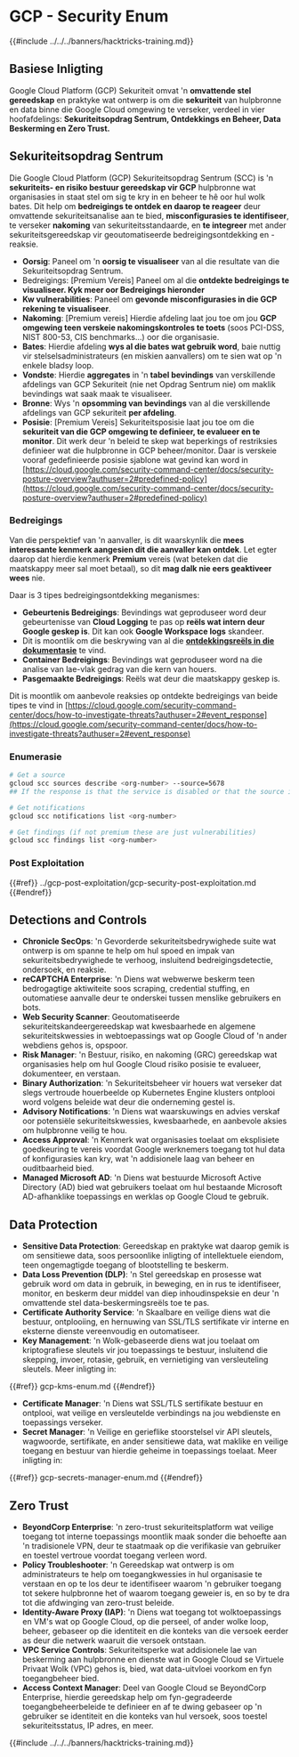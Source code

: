 # GCP - Security Enum

{{#include ../../../banners/hacktricks-training.md}}

## Basiese Inligting

Google Cloud Platform (GCP) Sekuriteit omvat 'n **omvattende stel gereedskap** en praktyke wat ontwerp is om die **sekuriteit** van hulpbronne en data binne die Google Cloud omgewing te verseker, verdeel in vier hoofafdelings: **Sekuriteitsopdrag Sentrum, Ontdekkings en Beheer, Data Beskerming en Zero Trust.**

## **Sekuriteitsopdrag Sentrum**

Die Google Cloud Platform (GCP) Sekuriteitsopdrag Sentrum (SCC) is 'n **sekuriteits- en risiko bestuur gereedskap vir GCP** hulpbronne wat organisasies in staat stel om sig te kry in en beheer te hê oor hul wolk bates. Dit help om **bedreigings te ontdek en daarop te reageer** deur omvattende sekuriteitsanalise aan te bied, **misconfigurasies te identifiseer**, te verseker **nakoming** van sekuriteitsstandaarde, en **te integreer** met ander sekuriteitsgereedskap vir geoutomatiseerde bedreigingsontdekking en -reaksie.

- **Oorsig**: Paneel om 'n **oorsig te visualiseer** van al die resultate van die Sekuriteitsopdrag Sentrum.
- Bedreigings: \[Premium Vereis] Paneel om al die **ontdekte bedreigings te visualiseer. Kyk meer oor Bedreigings hieronder**
- **Kw vulnerabilities**: Paneel om **gevonde misconfigurasies in die GCP rekening te visualiseer**.
- **Nakoming**: \[Premium vereis] Hierdie afdeling laat jou toe om jou **GCP omgewing teen verskeie nakomingskontroles te toets** (soos PCI-DSS, NIST 800-53, CIS benchmarks...) oor die organisasie.
- **Bates**: Hierdie afdeling **wys al die bates wat gebruik word**, baie nuttig vir stelselsadministrateurs (en miskien aanvallers) om te sien wat op 'n enkele bladsy loop.
- **Vondste**: Hierdie **aggregates** in 'n **tabel bevindings** van verskillende afdelings van GCP Sekuriteit (nie net Opdrag Sentrum nie) om maklik bevindings wat saak maak te visualiseer.
- **Bronne**: Wys 'n **opsomming van bevindings** van al die verskillende afdelings van GCP sekuriteit **per afdeling**.
- **Posisie**: \[Premium Vereis] Sekuriteitsposisie laat jou toe om die **sekuriteit van die GCP omgewing te definieer, te evalueer en te monitor**. Dit werk deur 'n beleid te skep wat beperkings of restriksies definieer wat die hulpbronne in GCP beheer/monitor. Daar is verskeie vooraf gedefinieerde posisie sjablone wat gevind kan word in [https://cloud.google.com/security-command-center/docs/security-posture-overview?authuser=2#predefined-policy](https://cloud.google.com/security-command-center/docs/security-posture-overview?authuser=2#predefined-policy)

### **Bedreigings**

Van die perspektief van 'n aanvaller, is dit waarskynlik die **mees interessante kenmerk aangesien dit die aanvaller kan ontdek**. Let egter daarop dat hierdie kenmerk **Premium** vereis (wat beteken dat die maatskappy meer sal moet betaal), so dit **mag dalk nie eers geaktiveer wees** nie.

Daar is 3 tipes bedreigingsontdekking meganismes:

- **Gebeurtenis Bedreigings**: Bevindings wat geproduseer word deur gebeurtenisse van **Cloud Logging** te pas op **reëls wat intern deur Google geskep is**. Dit kan ook **Google Workspace logs** skandeer.
- Dit is moontlik om die beskrywing van al die [**ontdekkingsreëls in die dokumentasie**](https://cloud.google.com/security-command-center/docs/concepts-event-threat-detection-overview?authuser=2#how_works) te vind.
- **Container Bedreigings**: Bevindings wat geproduseer word na die analise van lae-vlak gedrag van die kern van houers.
- **Pasgemaakte Bedreigings**: Reëls wat deur die maatskappy geskep is.

Dit is moontlik om aanbevole reaksies op ontdekte bedreigings van beide tipes te vind in [https://cloud.google.com/security-command-center/docs/how-to-investigate-threats?authuser=2#event_response](https://cloud.google.com/security-command-center/docs/how-to-investigate-threats?authuser=2#event_response)

### Enumerasie
```bash
# Get a source
gcloud scc sources describe <org-number> --source=5678
## If the response is that the service is disabled or that the source is not found, then, it isn't enabled

# Get notifications
gcloud scc notifications list <org-number>

# Get findings (if not premium these are just vulnerabilities)
gcloud scc findings list <org-number>
```
### Post Exploitation

{{#ref}}
../gcp-post-exploitation/gcp-security-post-exploitation.md
{{#endref}}

## Detections and Controls

- **Chronicle SecOps**: 'n Gevorderde sekuriteitsbedrywighede suite wat ontwerp is om spanne te help om hul spoed en impak van sekuriteitsbedrywighede te verhoog, insluitend bedreigingsdetectie, ondersoek, en reaksie.
- **reCAPTCHA Enterprise**: 'n Diens wat webwerwe beskerm teen bedrogagtige aktiwiteite soos scraping, credential stuffing, en outomatiese aanvalle deur te onderskei tussen menslike gebruikers en bots.
- **Web Security Scanner**: Geoutomatiseerde sekuriteitskandeergereedskap wat kwesbaarhede en algemene sekuriteitskwessies in webtoepassings wat op Google Cloud of 'n ander webdiens gehos is, opspoor.
- **Risk Manager**: 'n Bestuur, risiko, en nakoming (GRC) gereedskap wat organisasies help om hul Google Cloud risiko posisie te evalueer, dokumenteer, en verstaan.
- **Binary Authorization**: 'n Sekuriteitsbeheer vir houers wat verseker dat slegs vertroude houerbeelde op Kubernetes Engine klusters ontplooi word volgens beleide wat deur die onderneming gestel is.
- **Advisory Notifications**: 'n Diens wat waarskuwings en advies verskaf oor potensiële sekuriteitskwessies, kwesbaarhede, en aanbevole aksies om hulpbronne veilig te hou.
- **Access Approval**: 'n Kenmerk wat organisasies toelaat om eksplisiete goedkeuring te vereis voordat Google werknemers toegang tot hul data of konfigurasies kan kry, wat 'n addisionele laag van beheer en ouditbaarheid bied.
- **Managed Microsoft AD**: 'n Diens wat bestuurde Microsoft Active Directory (AD) bied wat gebruikers toelaat om hul bestaande Microsoft AD-afhanklike toepassings en werklas op Google Cloud te gebruik.

## Data Protection

- **Sensitive Data Protection**: Gereedskap en praktyke wat daarop gemik is om sensitiewe data, soos persoonlike inligting of intellektuele eiendom, teen ongemagtigde toegang of blootstelling te beskerm.
- **Data Loss Prevention (DLP)**: 'n Stel gereedskap en prosesse wat gebruik word om data in gebruik, in beweging, en in rus te identifiseer, monitor, en beskerm deur middel van diep inhoudinspeksie en deur 'n omvattende stel data-beskermingsreëls toe te pas.
- **Certificate Authority Service**: 'n Skaalbare en veilige diens wat die bestuur, ontplooiing, en hernuwing van SSL/TLS sertifikate vir interne en eksterne dienste vereenvoudig en outomatiseer.
- **Key Management**: 'n Wolk-gebaseerde diens wat jou toelaat om kriptografiese sleutels vir jou toepassings te bestuur, insluitend die skepping, invoer, rotasie, gebruik, en vernietiging van versleuteling sleutels. Meer inligting in:

{{#ref}}
gcp-kms-enum.md
{{#endref}}

- **Certificate Manager**: 'n Diens wat SSL/TLS sertifikate bestuur en ontplooi, wat veilige en versleutelde verbindings na jou webdienste en toepassings verseker.
- **Secret Manager**: 'n Veilige en gerieflike stoorstelsel vir API sleutels, wagwoorde, sertifikate, en ander sensitiewe data, wat maklike en veilige toegang en bestuur van hierdie geheime in toepassings toelaat. Meer inligting in:

{{#ref}}
gcp-secrets-manager-enum.md
{{#endref}}

## Zero Trust

- **BeyondCorp Enterprise**: 'n zero-trust sekuriteitsplatform wat veilige toegang tot interne toepassings moontlik maak sonder die behoefte aan 'n tradisionele VPN, deur te staatmaak op die verifikasie van gebruiker en toestel vertroue voordat toegang verleen word.
- **Policy Troubleshooter**: 'n Gereedskap wat ontwerp is om administrateurs te help om toegangkwessies in hul organisasie te verstaan en op te los deur te identifiseer waarom 'n gebruiker toegang tot sekere hulpbronne het of waarom toegang geweier is, en so by te dra tot die afdwinging van zero-trust beleide.
- **Identity-Aware Proxy (IAP)**: 'n Diens wat toegang tot wolktoepassings en VM's wat op Google Cloud, op die perseel, of ander wolke loop, beheer, gebaseer op die identiteit en die konteks van die versoek eerder as deur die netwerk waaruit die versoek ontstaan.
- **VPC Service Controls**: Sekuriteitsperke wat addisionele lae van beskerming aan hulpbronne en dienste wat in Google Cloud se Virtuele Privaat Wolk (VPC) gehos is, bied, wat data-uitvloei voorkom en fyn toegangbeheer bied.
- **Access Context Manager**: Deel van Google Cloud se BeyondCorp Enterprise, hierdie gereedskap help om fyn-gegradeerde toegangbeheerbeleide te definieer en af te dwing gebaseer op 'n gebruiker se identiteit en die konteks van hul versoek, soos toestel sekuriteitsstatus, IP adres, en meer.

{{#include ../../../banners/hacktricks-training.md}}
